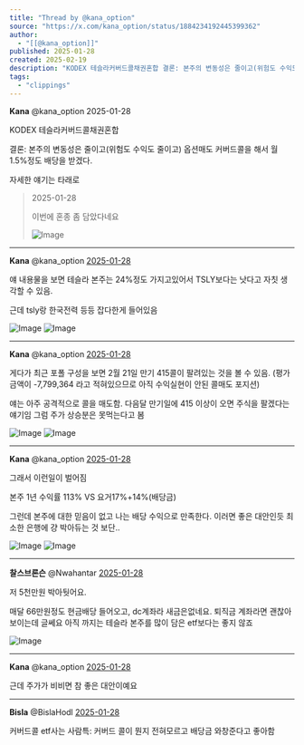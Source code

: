 ```yaml
---
title: "Thread by @kana_option"
source: "https://x.com/kana_option/status/1884234192445399362"
author:
  - "[[@kana_option]]"
published: 2025-01-28
created: 2025-02-19
description: "KODEX 테슬라커버드콜채권혼합 결론: 본주의 변동성은 줄이고(위험도 수익도 줄이고) 옵션매도 커버드콜을 해서 월 1.5%정도 배당을 받겠다. 자세한 얘기는 타래로"
tags:
  - "clippings"
---
```

**Kana** @kana\_option 2025-01-28

KODEX 테슬라커버드콜채권혼합

결론: 본주의 변동성은 줄이고(위험도 수익도 줄이고) 옵션매도 커버드콜을 해서 월 1.5%정도 배당을 받겠다.

자세한 얘기는 타래로

> 2025-01-28
> 
> 이번에 혼종 좀 담았다네요
> 
> ![Image](https://pbs.twimg.com/media/GiYR7txaYAEhmdl?format=jpg&name=large)

---

**Kana** @kana\_option [2025-01-28](https://x.com/kana_option/status/1884234820689223760)

얘 내용물을 보면 테슬라 본주는 24%정도 가지고있어서 TSLY보다는 낫다고 자칫 생각할 수 있음.

근데 tsly랑 한국전력 등등 잡다한게 들어있음

![Image](https://pbs.twimg.com/media/GiYllPJaYAEwLxD?format=jpg&name=large) ![Image](https://pbs.twimg.com/media/GiYllPHbwAAfoGR?format=jpg&name=large)

---

**Kana** @kana\_option [2025-01-28](https://x.com/kana_option/status/1884235894703755297)

게다가 최근 포폴 구성을 보면 2월 21일 만기 415콜이 팔려있는 것을 볼 수 있음. (평가금액이 -7,799,364 라고 적혀있으므로 아직 수익실현이 안된 콜매도 포지션)

얘는 아주 공격적으로 콜을 매도함. 다음달 만기일에 415 이상이 오면 주식을 팔겠다는 얘기임 그럼 주가 상승분은 못먹는다고 봄

![Image](https://pbs.twimg.com/media/GiYmjzgaYAA3i7L?format=jpg&name=large) ![Image](https://pbs.twimg.com/media/GiYmjzeaYAMuIYi?format=jpg&name=large)

---

**Kana** @kana\_option [2025-01-28](https://x.com/kana_option/status/1884236936149344462)

그래서 이런일이 벌어짐

본주 1년 수익률 113% VS 요거17%+14%(배당금)

그런데 본주에 대한 믿음이 없고 나는 배당 수익으로 만족한다. 이러면 좋은 대안인듯 최소한 은행에 걍 박아듀는 것 보단..

![Image](https://pbs.twimg.com/media/GiYngWva0AAMgBI?format=jpg&name=large) ![Image](https://pbs.twimg.com/media/GiYngWvaAAA3_1D?format=jpg&name=large)

---

**찰스브론슨** @Nwahantar [2025-01-28](https://x.com/Nwahantar/status/1884239015093903797)

저 5천만원 박아둿어요.

매달 66만원정도 현금배당 들어오고, dc계좌라 새금은없네요. 퇴직금 계좌라면 괜찮아 보이는데 글쎄요 아직 까지는 테슬라 본주를 많이 담은 etf보다는 좋지 않죠

![Image](https://pbs.twimg.com/media/GiYpZhvaYAEb0Lw?format=jpg&name=large)

---

**Kana** @kana\_option [2025-01-28](https://x.com/kana_option/status/1884239485652926678)

근데 주가가 비비면 참 좋은 대안이예요

---

**Bisla** @BislaHodl [2025-01-28](https://x.com/BislaHodl/status/1884278769600585778)

커버드콜 etf사는 사람특: 커버드 콜이 뭔지 전혀모르고 배당금 와창준다고 좋아함